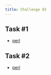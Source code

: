 ```yaml
---
title: Challenge 83
---
```



## Task #1

- [perl](https://github.com/manwar/perlweeklychallenge-club/blob/master/challenge-083/alexander-pankoff/perl/ch-1.pl)

## Task #2

- [perl](https://github.com/manwar/perlweeklychallenge-club/blob/master/challenge-083/alexander-pankoff/perl/ch-2.pl)
